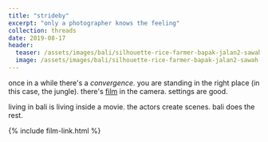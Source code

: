 ```yaml
---
title: "strideby"
excerpt: "only a photographer knows the feeling"
collection: threads
date: 2019-08-17
header:
  teaser: /assets/images/bali/silhouette-rice-farmer-bapak-jalan2-sawah-300w.webp
  image: /assets/images/bali/silhouette-rice-farmer-bapak-jalan2-sawah-1280w.webp
---
```

once in a while there's a *convergence*. you are standing in the right place (in this case, the jungle). there's [film](/photography/film) in the camera. settings are good.

living in bali is living inside a movie. the actors create scenes. bali does the rest.

{% include film-link.html %}